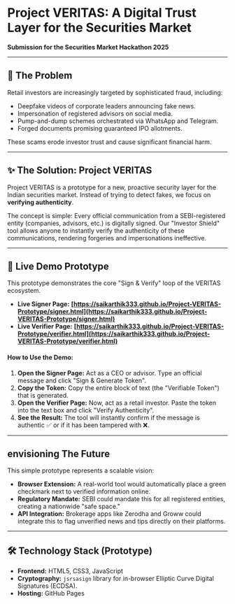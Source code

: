 # Project VERITAS: A Digital Trust Layer for the Securities Market

**Submission for the Securities Market Hackathon 2025**

---

## 🎯 The Problem

Retail investors are increasingly targeted by sophisticated fraud, including:
* Deepfake videos of corporate leaders announcing fake news.
* Impersonation of registered advisors on social media.
* Pump-and-dump schemes orchestrated via WhatsApp and Telegram.
* Forged documents promising guaranteed IPO allotments.

These scams erode investor trust and cause significant financial harm.

---

## ✨ The Solution: Project VERITAS

Project VERITAS is a prototype for a new, proactive security layer for the Indian securities market. Instead of trying to detect fakes, we focus on **verifying authenticity**.

The concept is simple: Every official communication from a SEBI-registered entity (companies, advisors, etc.) is digitally signed. Our "Investor Shield" tool allows anyone to instantly verify the authenticity of these communications, rendering forgeries and impersonations ineffective.

---

## 🚀 Live Demo Prototype

This prototype demonstrates the core "Sign & Verify" loop of the VERITAS ecosystem.

* **Live Signer Page:** **[https://saikarthik333.github.io/Project-VERITAS-Prototype/signer.html](https://saikarthik333.github.io/Project-VERITAS-Prototype/signer.html)**
* **Live Verifier Page:** **[https://saikarthik333.github.io/Project-VERITAS-Prototype/verifier.html](https://saikarthik333.github.io/Project-VERITAS-Prototype/verifier.html)**

#### **How to Use the Demo:**

1.  **Open the Signer Page:** Act as a CEO or advisor. Type an official message and click "Sign & Generate Token".
2.  **Copy the Token:** Copy the entire block of text (the "Verifiable Token") that is generated.
3.  **Open the Verifier Page:** Now, act as a retail investor. Paste the token into the text box and click "Verify Authenticity".
4.  **See the Result:** The tool will instantly confirm if the message is authentic ✅ or if it has been tampered with ❌.

---

##  envisioning The Future

This simple prototype represents a scalable vision:

* **Browser Extension:** A real-world tool would automatically place a green checkmark next to verified information online.
* **Regulatory Mandate:** SEBI could mandate this for all registered entities, creating a nationwide "safe space."
* **API Integration:** Brokerage apps like Zerodha and Groww could integrate this to flag unverified news and tips directly on their platforms.

---

## 🛠️ Technology Stack (Prototype)

* **Frontend:** HTML5, CSS3, JavaScript
* **Cryptography:** `jsrsasign` library for in-browser Elliptic Curve Digital Signatures (ECDSA).
* **Hosting:** GitHub Pages
